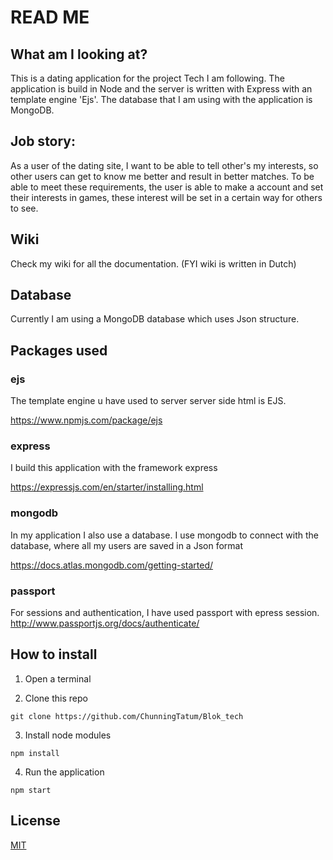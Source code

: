 # READ ME

## What am I looking at?
This is a dating application for the project Tech I am following. The application is build in Node and the server is written with Express with an template engine 'Ejs'. The database that I am using with the application is MongoDB.

## Job story:
As a user of the dating site, I want to be able to tell other's my interests, so other users can get to know me better and result in better matches. To be able to meet these requirements, the user is able to make a account and set their interests in games, these interest will be set in a certain way for others to see. 

## Wiki

Check my wiki for all the documentation. (FYI wiki is written in Dutch)

## Database

Currently I am using a MongoDB database which uses Json structure.

## Packages used

### ejs
The template engine u have used to server server side html is EJS.

https://www.npmjs.com/package/ejs

### express         
I build this application with the framework express

https://expressjs.com/en/starter/installing.html

### mongodb
In my application I also use a database. I use mongodb to connect with the database, where all my users are saved in a Json format

https://docs.atlas.mongodb.com/getting-started/

### passport        
For sessions and authentication, I have used passport with epress session. 
http://www.passportjs.org/docs/authenticate/


## How to install

1. Open a terminal

2. Clone this repo
```
git clone https://github.com/ChunningTatum/Blok_tech
```

3. Install node modules
```
npm install
```

4. Run the application
```
npm start
```

## License

[MIT](https://github.com/ChunningTatum/Blok_tech/blob/master/LICENSE)
